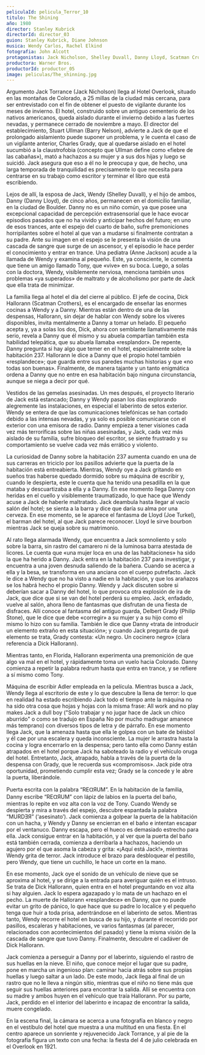 ```yaml
---
peliculaId: pelicula_Terror_10
titulo: The Shining
año: 1980
director: Stanley Kubrick
directorId: director_03
guion: Stanley Kubrick, Diane Johnson
musica: Wendy Carlos, Rachel Elkind
fotografia: John Alcott
protagonistas: Jack Nicholson, Shelley Duvall, Danny Lloyd, Scatman Crothers
productora: Warner Bros.
productorId: productor_05
image: peliculas/The_shinning.jpg
---
```


Argumento
Jack Torrance (Jack Nicholson) llega al Hotel Overlook, situado en las montañas de Colorado, a 25 millas de la ciudad más cercana, para ser entrevistado con el fin de obtener el puesto de vigilante durante los meses de invierno. El hotel, construido sobre un antiguo cementerio de los nativos americanos, queda aislado durante el invierno debido a las fuertes nevadas, y permanece cerrado de noviembre a mayo. El director del establecimiento, Stuart Ullman (Barry Nelson), advierte a Jack de que el prolongado aislamiento puede suponer un problema, y le cuenta el caso de un vigilante anterior, Charles Grady, que al quedarse aislado en el hotel sucumbió a la claustrofobia (concepto que Ullman define como «fiebre de las cabañas»), mató a hachazos a su mujer y a sus dos hijas y luego se suicidó. Jack asegura que eso a él no le preocupa y que, de hecho, una larga temporada de tranquilidad es precisamente lo que necesita para centrarse en su trabajo como escritor y terminar el libro que está escribiendo.

Lejos de allí, la esposa de Jack, Wendy (Shelley Duvall), y el hijo de ambos, Danny (Danny Lloyd), de cinco años, permanecen en el domicilio familiar, en la ciudad de Boulder. Danny no es un niño común, ya que posee una excepcional capacidad de percepción extrasensorial que le hace evocar episodios pasados que no ha vivido y anticipar hechos del futuro; en uno de esos trances, ante el espejo del cuarto de baño, sufre premoniciones horripilantes sobre el hotel al que van a mudarse si finalmente contratan a su padre. Ante su imagen en el espejo se le presenta la visión de una cascada de sangre que surge de un ascensor, y el episodio le hace perder el conocimiento y entrar en trance. Una pediatra (Anne Jackson) acude a la llamada de Wendy y examina al pequeño. Este, ya consciente, le comenta que tiene un amigo llamado Tony, que «vive» en su boca. Luego, a solas con la doctora, Wendy, visiblemente nerviosa, menciona también unos problemas «ya superados» de maltrato y de alcoholismo por parte de Jack que ella trata de minimizar.

La familia llega al hotel el día del cierre al público. El jefe de cocina, Dick Hallorann (Scatman Crothers), es el encargado de enseñar las enormes cocinas a Wendy y a Danny. Mientras están dentro de una de las despensas, Hallorann, sin dejar de hablar con Wendy sobre los víveres disponibles, invita mentalmente a Danny a tomar un helado. El pequeño acepta y, ya a solas los dos, Dick, ahora con semblante llamativamente más serio, revela a Danny que él mismo y su abuela compartían también esta habilidad telepática, que su abuela llamaba «resplandor». De repente, Danny pregunta si hay algo que temer en el hotel, especialmente sobre la habitación 237. Hallorann le dice a Danny que el propio hotel también «resplandece»; que guarda entre sus paredes muchas historias y que «no todas son buenas». Finalmente, de manera tajante y un tanto enigmática ordena a Danny que no entre en esa habitación bajo ninguna circunstancia, aunque se niega a decir por qué.


Vestidos de las gemelas asesinadas.
Un mes después, el proyecto literario de Jack está estancado; Danny y Wendy pasan los días explorando alegremente las instalaciones, en especial el laberinto de setos exterior. Wendy se entera de que las comunicaciones telefónicas se han cortado debido a las intensas nevadas, y ya solo es posible comunicarse con el exterior con una emisora de radio. Danny empieza a tener visiones cada vez más terroríficas sobre las niñas asesinadas, y Jack, cada vez más aislado de su familia, sufre bloqueo del escritor, se siente frustrado y su comportamiento se vuelve cada vez más errático y violento.

La curiosidad de Danny sobre la habitación 237 aumenta cuando en una de sus carreras en triciclo por los pasillos advierte que la puerta de la habitación está entreabierta. Mientras, Wendy oye a Jack gritando en sueños tras haberse quedado dormido sobre su máquina de escribir y, cuando le despierta, este le cuenta que ha tenido una pesadilla en la que mataba y descuartizaba a ella y a Danny. En ese momento llega Danny con heridas en el cuello y visiblemente traumatizado, lo que hace que Wendy acuse a Jack de haberle maltratado. Jack deambula hasta llegar al vacío salón del hotel; se sienta a la barra y dice que daría su alma por una cerveza. En ese momento, se le aparece el fantasma de Lloyd (Joe Turkel), el barman del hotel, al que Jack parece reconocer. Lloyd le sirve bourbon mientras Jack se queja sobre su matrimonio.

Al rato llega alarmada Wendy, que encuentra a Jack somnoliento y solo sobre la barra, sin rastro del camarero ni de la luminosa barra atestada de licores. Le cuenta que «una mujer loca en una de las habitaciones» ha sido la que ha herido a Danny. Jack entra en la habitación 237 para investigar, y encuentra a una joven desnuda saliendo de la bañera. Cuando se acerca a ella y la besa, se transforma en una anciana con el cuerpo putrefacto. Jack le dice a Wendy que no ha visto a nadie en la habitación, y que los arañazos se los habrá hecho el propio Danny. Wendy y Jack discuten sobre si deberían sacar a Danny del hotel, lo que provoca otra explosión de ira de Jack, que dice que si se van del hotel perderá su empleo. Jack, enfadado, vuelve al salón, ahora lleno de fantasmas que disfrutan de una fiesta de disfraces. Allí conoce al fantasma del antiguo guarda, Delbert Grady (Philip Stone), que le dice que debe «corregir» a su mujer y a su hijo como el mismo lo hizo con su familia. También le dice que Danny «trata de introducir un elemento extraño en esta situación»; y cuando Jack pregunta de qué elemento se trata, Grady contesta: «Un negro. Un cocinero negro» (clara referencia a Dick Hallorann).

Mientras tanto, en Florida, Hallorann experimenta una premonición de que algo va mal en el hotel, y rápidamente toma un vuelo hacia Colorado. Danny comienza a repetir la palabra redrum hasta que entra en trance, y se refiere a sí mismo como Tony.


Máquina de escribir Adler empleada en la película.
Mientras busca a Jack, Wendy llega al escritorio de este y lo que descubre la llena de terror: lo que en realidad ha estado escribiendo Jack todo el tiempo ante la máquina no ha sido otra cosa que hojas y hojas con la misma frase: All work and no play makes Jack a dull boy ("Solo trabajar y no jugar hace de Jack un chico aburrido" o como se tradujo en España No por mucho madrugar amanece más temprano) con diversos tipos de letra y de párrafo. En ese momento llega Jack, que la amenaza hasta que ella le golpea con un bate de béisbol y él cae por una escalera y queda inconsciente. La mujer le arrastra hasta la cocina y logra encerrarlo en la despensa; pero tanto ella como Danny están atrapados en el hotel porque Jack ha saboteado la radio y el vehículo oruga del hotel. Entretanto, Jack, atrapado, habla a través de la puerta de la despensa con Grady, que le recuerda sus «compromisos». Jack pide otra oportunidad, prometiendo cumplir esta vez; Grady se la concede y le abre la puerta, liberándole.


Puerta escrita con la palabra “REⱭЯUM”.
En la habitación de la familia, Danny escribe “REⱭЯUM” con lápiz de labios en la puerta del baño, mientras lo repite en voz alta con la voz de Tony. Cuando Wendy se despierta y mira a través del espejo, descubre espantada la palabra “MURDƎЯ” (‘asesinato’). Jack comienza a golpear la puerta de la habitación con un hacha, y Wendy y Danny se encierran en el baño e intentan escapar por el ventanuco. Danny escapa, pero el hueco es demasiado estrecho para ella. Jack consigue entrar en la habitación, y al ver que la puerta del baño está también cerrada, comienza a derribarla a hachazos, haciendo un agujero por el que asoma la cabeza y grita: «¡Aquí está Jack!», mientras Wendy grita de terror. Jack introduce el brazo para desbloquear el pestillo, pero Wendy, que tiene un cuchillo, le hace un corte en la mano.

En ese momento, Jack oye el sonido de un vehículo de nieve que se aproxima al hotel, y se dirige a la entrada para averiguar quién es el intruso. Se trata de Dick Hallorann, quien entra en el hotel preguntando en voz alta si hay alguien. Jack lo espera agazapado y lo mata de un hachazo en el pecho. La muerte de Hallorann «resplandece» en Danny, que no puede evitar un grito de pánico, lo que hace que su padre lo localice y el pequeño tenga que huir a toda prisa, adentrándose en el laberinto de setos. Mientras tanto, Wendy recorre el hotel en busca de su hijo, y durante el recorrido por pasillos, escaleras y habitaciones, ve varios fantasmas (al parecer, relacionados con acontecimientos del pasado) y tiene la misma visión de la cascada de sangre que tuvo Danny. Finalmente, descubre el cadáver de Dick Hallorann.

Jack comienza a perseguir a Danny por el laberinto, siguiendo el rastro de sus huellas en la nieve. El niño, que conoce mejor el lugar que su padre, pone en marcha un ingenioso plan: caminar hacia atrás sobre sus propias huellas y luego saltar a un lado. De este modo, Jack llega al final de un rastro que no le lleva a ningún sitio, mientras que el niño no tiene más que seguir sus huellas anteriores para encontrar la salida. Allí se encuentra con su madre y ambos huyen en el vehículo que traía Hallorann. Por su parte, Jack, perdido en el interior del laberinto e incapaz de encontrar la salida, muere congelado.

En la escena final, la cámara se acerca a una fotografía en blanco y negro en el vestíbulo del hotel que muestra a una multitud en una fiesta. En el centro aparece un sonriente y rejuvenecido Jack Torrance, y al pie de la fotografía figura un texto con una fecha: la fiesta del 4 de julio celebrada en el Overlook en 1921.